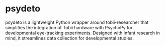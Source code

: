 # psydeto
psydeto is a lightweight Python wrapper around tobii-researcher that simplifies the integration of Tobii hardware with PsychoPy for developmental eye-tracking experiments. Designed with infant research in mind, it streamlines data collection for developmental studies.
